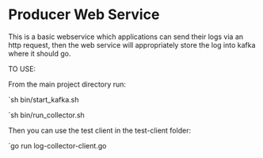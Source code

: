 # Producer Web Service 

This is a basic webservice which applications can send their logs via an http request, then the web service
will appropriately store the log into kafka where it should go.

TO USE:

From the main project directory run:

`sh bin/start\_kafka.sh

`sh bin/run\_collector.sh


Then you can use the test client in the test-client folder:

`go run log-collector-client.go
